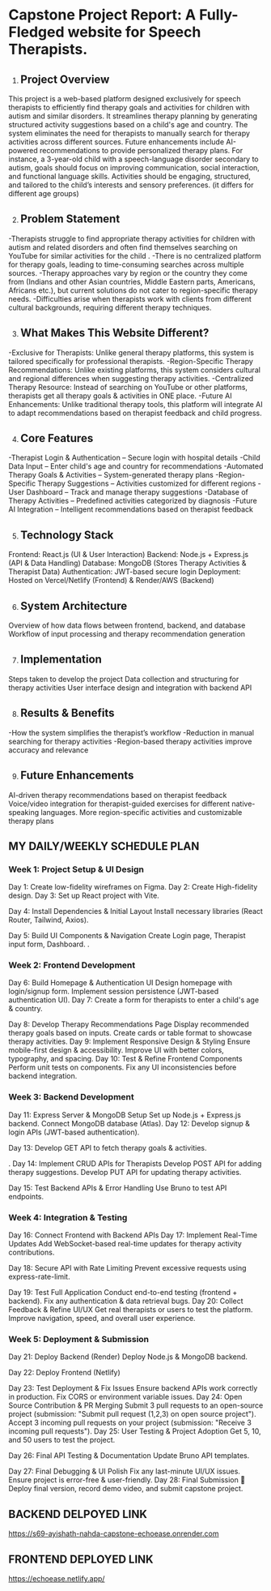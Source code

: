 

# Capstone Project Report: A Fully-Fledged website for Speech Therapists.
1. ## Project Overview
This project is a web-based platform designed exclusively for speech therapists to efficiently find therapy goals and activities for children with autism and similar disorders.
It streamlines therapy planning by generating structured activity suggestions based on a child's age and country.
The system eliminates the need for therapists to manually search for therapy activities across different sources.
Future enhancements include AI-powered recommendations to provide personalized therapy plans.
For instance, a 3-year-old child with a speech-language disorder secondary to autism, goals should focus on improving communication, social interaction, and functional language skills. Activities should be engaging, structured, and tailored to the child’s interests and sensory preferences. (it differs for different age groups)




2. ## Problem Statement
-Therapists struggle to find appropriate therapy activities for children with autism and related disorders and often find themselves searching on YouTube for similar activities for the child .
-There is no centralized platform for therapy goals, leading to time-consuming searches across multiple sources.
-Therapy approaches vary by region or the country they come from (Indians and other Asian countries, Middle Eastern parts, Americans, Africans etc.), but current solutions do not cater to region-specific therapy needs.
-Difficulties arise when therapists work with clients from different cultural backgrounds, requiring different therapy techniques.


3. ## What Makes This Website Different?
-Exclusive for Therapists: Unlike general therapy platforms, this system is tailored specifically for professional therapists.
-Region-Specific Therapy Recommendations: Unlike existing platforms, this system considers cultural and regional differences when suggesting therapy activities.
-Centralized Therapy Resource: Instead of searching on YouTube or other platforms, therapists get all therapy goals & activities in ONE place.
-Future AI Enhancements: Unlike traditional therapy tools, this platform will integrate AI to adapt recommendations based on therapist feedback and child progress.




4. ## Core Features
-Therapist Login & Authentication – Secure login with hospital details
-Child Data Input – Enter child's age and country for recommendations
-Automated Therapy Goals & Activities – System-generated therapy plans
-Region-Specific Therapy Suggestions – Activities customized for different regions
-User Dashboard – Track and manage therapy suggestions
-Database of Therapy Activities – Predefined activities categorized by diagnosis
-Future AI Integration – Intelligent recommendations based on therapist feedback




5. ## Technology Stack
Frontend: React.js (UI & User Interaction)
Backend: Node.js + Express.js (API & Data Handling)
Database: MongoDB (Stores Therapy Activities & Therapist Data)
Authentication: JWT-based secure login
Deployment: Hosted on Vercel/Netlify (Frontend) & Render/AWS (Backend)




6. ## System Architecture
Overview of how data flows between frontend, backend, and database
Workflow of input processing and therapy recommendation generation


7. ## Implementation
Steps taken to develop the project
Data collection and structuring for therapy activities
User interface design and integration with backend API


8. ## Results & Benefits
-How the system simplifies the therapist’s workflow
-Reduction in manual searching for therapy activities
-Region-based therapy activities improve accuracy and relevance


9. ## Future Enhancements
AI-driven therapy recommendations based on therapist feedback
Voice/video integration for therapist-guided exercises for different native-speaking languages.
More region-specific activities and customizable therapy plans








## MY DAILY/WEEKLY SCHEDULE PLAN




### Week 1: Project Setup & UI Design
Day 1: Create low-fidelity wireframes on Figma.
Day 2: Create High-fidelity design.
Day 3: Set up React project with Vite.




Day 4: Install Dependencies & Initial Layout
 Install necessary libraries (React Router, Tailwind, Axios).




Day 5: Build UI Components & Navigation
 Create Login page, Therapist input form, Dashboard.
.


### Week 2: Frontend Development
Day 6: Build Homepage & Authentication UI
  Design homepage with login/signup form.
  Implement session persistence (JWT-based authentication UI).
Day 7:  Create a form for therapists to enter a child's age & country.










Day 8: Develop Therapy Recommendations Page
      Display recommended therapy goals based on inputs.
      Create cards or table format to showcase therapy activities.
Day 9: Implement Responsive Design & Styling
 Ensure mobile-first design & accessibility.
 Improve UI with better colors, typography, and spacing.
Day 10: Test & Refine Frontend Components
      Perform unit tests on components.
      Fix any UI inconsistencies before backend integration.


### Week 3: Backend Development
Day 11: Express Server & MongoDB Setup
 Set up Node.js + Express.js backend.
 Connect MongoDB database (Atlas).
Day 12:  Develop signup & login APIs (JWT-based authentication).






Day 13: Develop GET API to fetch therapy goals & activities.


.
Day 14: Implement CRUD APIs for Therapists
 Develop POST API for adding therapy suggestions.
 Develop PUT API for updating therapy activities.




Day 15: Test Backend APIs & Error Handling
 Use Bruno to test API endpoints.






### Week 4: Integration & Testing
Day 16: Connect Frontend with Backend APIs
Day 17: Implement Real-Time Updates
 Add WebSocket-based real-time updates for therapy activity contributions.




Day 18: Secure API with Rate Limiting
Prevent excessive requests using express-rate-limit.




Day 19: Test Full Application
 Conduct end-to-end testing (frontend + backend).
Fix any authentication & data retrieval bugs.
Day 20: Collect Feedback & Refine UI/UX
 Get real therapists or users to test the platform.
 Improve navigation, speed, and overall user experience.


### Week 5: Deployment & Submission
Day 21: Deploy Backend (Render)
 Deploy Node.js & MongoDB backend.


Day 22: Deploy Frontend (Netlify)






Day 23: Test Deployment & Fix Issues
 Ensure backend APIs work correctly in production.
 Fix CORS or environment variable issues.
Day 24: Open Source Contribution & PR Merging
 Submit 3 pull requests to an open-source project (submission: "Submit pull request (1,2,3) on open source project").
 Accept 3 incoming pull requests on your project (submission: "Receive 3 incoming pull requests").
Day 25: User Testing & Project Adoption
Get 5, 10, and 50 users to test the project.


Day 26: Final API Testing & Documentation
 Update Bruno API templates.




Day 27: Final Debugging & UI Polish
 Fix any last-minute UI/UX issues.
 Ensure project is error-free & user-friendly.
Day 28: Final Submission 🎉
 Deploy final version, record demo video, and submit capstone project.


## BACKEND DELPOYED LINK
https://s69-ayishath-nahda-capstone-echoease.onrender.com


## FRONTEND DEPLOYED LINK

https://echoease.netlify.app/



